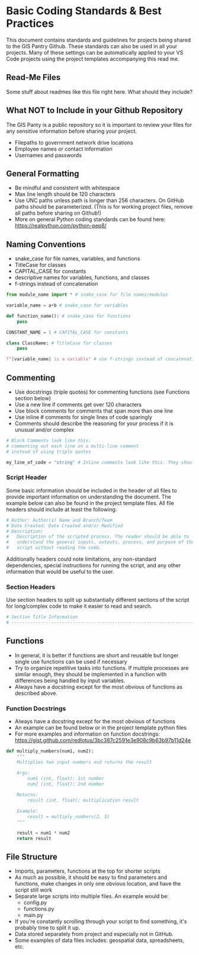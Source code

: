 # Basic Coding Standards & Best Practices
This document contains standards and guidelines for projects being shared to the GIS Pantry Github. These standards can also be used in all your projects. Many of these settings can be automatically applied to your VS Code projects using the project templates accompanying this read me. 

## Read-Me Files
Some stuff about readmes like this file right here. What should they include?

## What NOT to Include in your Github Repository
The GIS Panty is a public repository so it is important to review your files for any sensitive information before sharing your project.

- Filepaths to government network drive locations
- Employee names or contact information
- Usernames and passwords

## General Formatting

- Be mindful and consistent with whitespace 
- Max line length should be 120 characters 
- Use UNC paths unless path is longer than 256 characters. On GitHub paths should be parameterized. (This is for working project files, remove all paths before sharing on Github!)  
- More on general Python coding standards can be found here: https://realpython.com/python-pep8/ 

## Naming Conventions
- snake_case for file names, variables, and functions
- TitleCase for classes
- CAPITAL_CASE for constants
- descriptive names for variables, functions, and classes
- f-strings instead of concatenation

~~~python
from module_name import * # snake_case for file names/modules

variable_name = a+b # snake_case for variables

def function_name(): # snake_case for functions
    pass

CONSTANT_NAME = 1 # CAPITAL_CASE for constants

class ClassName: # TitleCase for classes
    pass

f"{variable_name} is a variable" # use f-strings instead of concatenation
~~~


## Commenting

- Use docstrings (triple quotes) for commenting functions (see Functions section below)
- Use a new line if comments get over 120 characters 
- Use block comments for comments that span more than one line 
- Use inline # comments for single lines of code sparingly 
- Comments should describe the reasoning for your process if it is unusual and/or complex 
    
~~~python
# Block Comments look like this:
# commenting out each line on a multi-line comment
# instead of using triple quotes

my_line_of_code = "string" # Inline comments look like this. They should be used sparingly.
~~~

### Script Header
Some basic information should be included in the header of all files to provide important information on understanding the document. The example below can also be found in the project template files. All file headers should include at least the following:

~~~python
# Author: Author(s) Name and Branch/Team
# Date Created: Date Created and/or Modified
# Description: 
#   Description of the scripted process. The reader should be able to 
#   understand the general inputs, outputs, process, and purpose of the 
#   script without reading the code.
~~~
Additionally headers could note limitations, any non-standard dependencies, special instructions for running the script, and any other information that would be useful to the user.

### Section Headers
Use section headers to split up substantially different sections of the script for long/complex code to make it easier to read and search. 

~~~python
# Section Title Information
# --------------------------------------------------------------------------------------------------
~~~

## Functions
- In general, it is better if functions are short and reusable but longer single use functions can be used if necessary
- Try to organize repetitive tasks into functions. If multiple processes are similar enough, they should be implemented in a function with differences being handled by input variables.
- Always have a docstring except for the most obvious of functions as described above. 
### Function Docstrings
- Always have a docstring except for the most obvious of functions 
- An example can be found below or in the project template python files
- For more examples and information on function docstrings: 
https://gist.github.com/redlotus/3bc387c2591e3e908c9b63b97b11d24e

~~~python
def multiply_numbers(num1, num2):
    """
    Multiplies two input numbers and returns the result

    Args: 
        num1 (int, float): 1st number 
        num2 (int, float): 2nd number
    
    Returns: 
        result (int, float): multiplication result

    Example:
        result = multiply_numbers(2, 3)
    """

    result = num1 * num2
    return result
~~~

## File Structure
- Imports, parameters, functions at the top for shorter scripts
- As much as possible, it should be easy to find parameters and functions, make changes in only one obvious location, and have the script still work
- Separate large scripts into multiple files. An example would be:
    - config.py
    - functions.py
    - main.py
- If you're constantly scrolling through your script to find something, it's probably time to split it up.
- Data stored separately from project and especially not in GitHub. 
- Some examples of data files includes: geospatial data, spreadsheets, etc.